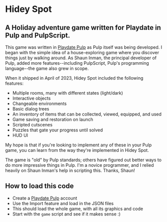 # Hidey Spot

## A Holiday adventure game written for Playdate in Pulp and PulpScript.

This game was written in [Playdate Pulp](https://play.date/pulp) as Pulp itself was being developed. I began with the simple idea of a house-exploring game where you discover things just by walking around. As Shaun Inman, the principal developer of Pulp, added more features--including PulpScript, Pulp's programming language--the game also grew in scope.

When it shipped in April of 2023, Hidey Spot included the following features:

- Multiple rooms, many with different states (light/dark)
- Interactive objects
- Changeable environments
- Basic dialog trees
- An inventory of items that can be collected, viewed, equipped, and used
- Game saving and restoration on launch
- Scripted cutscenes
- Puzzles that gate your progress until solved
- HUD UI

My hope is that if you're looking to implement any of these in your Pulp game, you can learn from the way they're implemented in Hidey Spot.

The game is "old" by Pulp standards; others have figured out better ways to do more impressive things in Pulp. I'm a novice programmer, and I relied heavily on Shaun Inman's help in scripting this. Thanks, Shaun!

## How to load this code

- Create a [Playdate Pulp](https://play.date/pulp) account
- Use the Import feature and load in the JSON files
- This should load the whole game, with all its graphics and code
- Start with the `game` script and see if it makes sense :) 

